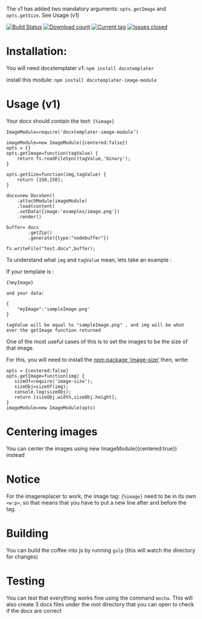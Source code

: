 The v1 has added two mandatory arguments: `opts.getImage` and `opts.getSize`. See Usage (v1)

[![Build Status](https://travis-ci.org/open-xml-templating/docxtemplater-image-module.svg?branch=master&style=flat)](https://travis-ci.org/open-xml-templating/docxtemplater-image-module)
[![Download count](http://img.shields.io/npm/dm/docxtemplater-image-module.svg?style=flat)](https://www.npmjs.org/package/docxtemplater-image-module)
[![Current tag](http://img.shields.io/npm/v/docxtemplater-image-module.svg?style=flat)](https://www.npmjs.org/package/docxtemplater-image-module)
[![Issues closed](http://issuestats.com/github/open-xml-templating/docxtemplater-image-module/badge/issue?style=flat)](http://issuestats.com/github/open-xml-templating/docxtemplater-image-module)

# Installation:

You will need docxtemplater v1: `npm install docxtemplater`

install this module: `npm install docxtemplater-image-module`

# Usage (v1)

Your docx should contain the text: `{%image}`

    ImageModule=require(‘docxtemplater-image-module’)

    imageModule=new ImageModule({centered:false})
    opts = {}
    opts.getImage=function(tagValue) {
        return fs.readFileSync(tagValue,'binary');
    }

    opts.getSize=function(img,tagValue) {
        return [150,150];
    }

    docx=new DocxGen()
        .attachModule(imageModule)
        .load(content)
        .setData({image:'examples/image.png'})
        .render()

    buffer= docx
            .getZip()
            .generate({type:"nodebuffer"})

    fs.writeFile("test.docx",buffer);


To understand what `img` and `tagValue` mean, lets take an example :

If your template is :

    {%myImage}

    and your data:

    {
        "myImage":'sampleImage.png'
    }

    tagValue will be equal to "sampleImage.png" , and img will be what ever the getImage function returned

One of the most useful cases of this is to set the images to be the size of that image.

For this, you will need to install the [npm package ‘image-size’](https://www.npmjs.com/package/image-size)
then, write:

    opts = {centered:false}
    opts.getImage=function(img) {
       sizeOf=require('image-size');
       sizeObj=sizeOf(img);
       console.log(sizeObj);
       return [sizeObj.width,sizeObj.height];
    }
    imageModule=new ImageModule(opts)

# Centering images

 You can center the images using new ImageModule({centered:true}) instead

# Notice

 For the imagereplacer to work, the image tag: `{%image}` need to be in its own `<w:p>`, so that means that you have to put a new line after and before the tag.

# Building

 You can build the coffee into js by running `gulp` (this will watch the directory for changes)

# Testing

You can test that everything works fine using the command `mocha`. This will also create 3 docx files under the root directory that you can open to check if the docx are correct
